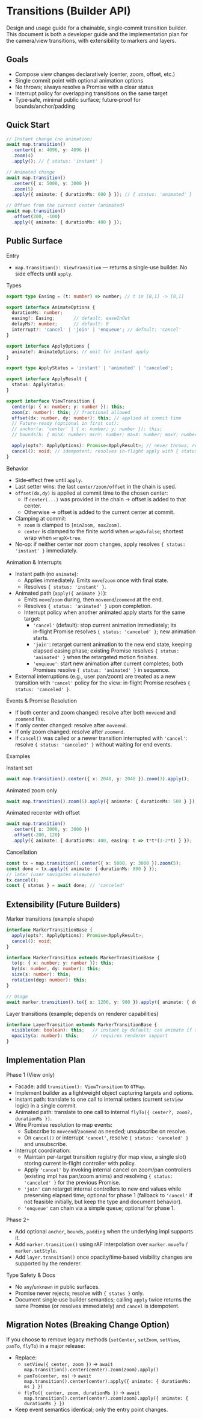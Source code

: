 # Transitions (Builder API)

Design and usage guide for a chainable, single‑commit transition builder. This document is both a developer guide and the implementation plan for the camera/view transitions, with extensibility to markers and layers.

## Goals

- Compose view changes declaratively (center, zoom, offset, etc.)
- Single commit point with optional animation options
- No throws; always resolve a Promise with a clear status
- Interrupt policy for overlapping transitions on the same target
- Type‑safe, minimal public surface; future‑proof for bounds/anchor/padding

## Quick Start

```ts
// Instant change (no animation)
await map.transition()
  .center({ x: 4096, y: 4096 })
  .zoom(4)
  .apply(); // { status: 'instant' }

// Animated change
await map.transition()
  .center({ x: 5000, y: 3000 })
  .zoom(5)
  .apply({ animate: { durationMs: 600 } }); // { status: 'animated' }

// Offset from the current center (animated)
await map.transition()
  .offset(200, -100)
  .apply({ animate: { durationMs: 400 } });
```

## Public Surface

Entry

- `map.transition(): ViewTransition` — returns a single‑use builder. No side effects until `apply`.

Types

```ts
export type Easing = (t: number) => number; // t in [0,1] -> [0,1]

export interface AnimateOptions {
  durationMs: number;
  easing?: Easing;       // default: easeInOut
  delayMs?: number;      // default: 0
  interrupt?: 'cancel' | 'join' | 'enqueue'; // default: 'cancel'
}

export interface ApplyOptions {
  animate?: AnimateOptions; // omit for instant apply
}

export type ApplyStatus = 'instant' | 'animated' | 'canceled';

export interface ApplyResult {
  status: ApplyStatus;
}

export interface ViewTransition {
  center(p: { x: number; y: number }): this;
  zoom(z: number): this; // fractional allowed
  offset(dx: number, dy: number): this; // applied at commit time
  // Future‑ready (optional in first cut):
  // anchor(a: 'center' | { x: number; y: number }): this;
  // bounds(b: { minX: number; minY: number; maxX: number; maxY: number }, padding?: number | { top: number; right: number; bottom: number; left: number }): this;

  apply(opts?: ApplyOptions): Promise<ApplyResult>; // never throws; resolves with status
  cancel(): void; // idempotent; resolves in‑flight apply with { status: 'canceled' }
}
```

Behavior

- Side‑effect free until `apply`.
- Last setter wins: the last `center/zoom/offset` in the chain is used.
- `offset(dx,dy)` is applied at commit time to the chosen center:
  - If `center(...)` was provided in the chain → offset is added to that center.
  - Otherwise → offset is added to the current center at commit.
- Clamping at commit:
  - `zoom` is clamped to `[minZoom, maxZoom]`.
  - `center` is clamped to the finite world when `wrapX=false`; shortest wrap when `wrapX=true`.
- No‑op: if neither center nor zoom changes, apply resolves `{ status: 'instant' }` immediately.

Animation & Interrupts

- Instant path (no `animate`):
  - Applies immediately. Emits `move`/`zoom` once with final state.
  - Resolves `{ status: 'instant' }`.
- Animated path (`apply({ animate })`):
  - Emits `move`/`zoom` during, then `moveend`/`zoomend` at the end.
  - Resolves `{ status: 'animated' }` upon completion.
  - Interrupt policy when another animated apply starts for the same target:
    - `'cancel'` (default): stop current animation immediately; its in‑flight Promise resolves `{ status: 'canceled' }`; new animation starts.
    - `'join'`: retarget current animation to the new end state, keeping elapsed easing phase; existing Promise resolves `{ status: 'animated' }` when the retargeted motion finishes.
    - `'enqueue'`: start new animation after current completes; both Promises resolve `{ status: 'animated' }` in sequence.
- External interruptions (e.g., user pan/zoom) are treated as a new transition with `'cancel'` policy for the view: in‑flight Promise resolves `{ status: 'canceled' }`.

Events & Promise Resolution

- If both center and zoom changed: resolve after both `moveend` and `zoomend` fire.
- If only center changed: resolve after `moveend`.
- If only zoom changed: resolve after `zoomend`.
- If `cancel()` was called or a newer transition interrupted with `'cancel'`: resolve `{ status: 'canceled' }` without waiting for end events.

Examples

Instant set

```ts
await map.transition().center({ x: 2048, y: 2048 }).zoom(3).apply();
```

Animated zoom only

```ts
await map.transition().zoom(5).apply({ animate: { durationMs: 500 } });
```

Animated recenter with offset

```ts
await map.transition()
  .center({ x: 3000, y: 3000 })
  .offset(-200, 120)
  .apply({ animate: { durationMs: 400, easing: t => t*t*(3-2*t) } });
```

Cancellation

```ts
const tx = map.transition().center({ x: 5000, y: 3000 }).zoom(5);
const done = tx.apply({ animate: { durationMs: 800 } });
// later (user navigates elsewhere)
tx.cancel();
const { status } = await done; // 'canceled'
```

## Extensibility (Future Builders)

Marker transitions (example shape)

```ts
interface MarkerTransitionBase {
  apply(opts?: ApplyOptions): Promise<ApplyResult>;
  cancel(): void;
}

interface MarkerTransition extends MarkerTransitionBase {
  to(p: { x: number; y: number }): this;
  by(dx: number, dy: number): this;
  size(s: number): this;
  rotation(deg: number): this;
}

// Usage
await marker.transition().to({ x: 1200, y: 900 }).apply({ animate: { durationMs: 250 } });
```

Layer transitions (example; depends on renderer capabilities)

```ts
interface LayerTransition extends MarkerTransitionBase {
  visible(on: boolean): this;   // instant by default; can animate if supported
  opacity(a: number): this;     // requires renderer support
}
```

## Implementation Plan

Phase 1 (View only)

- Facade: add `transition(): ViewTransition` to `GTMap`.
- Implement builder as a lightweight object capturing targets and options.
- Instant path: translate to one call to internal setters (current `setView` logic) in a single commit.
- Animated path: translate to one call to internal `flyTo({ center?, zoom?, durationMs })`.
- Wire Promise resolution to map events:
  - Subscribe to `moveend`/`zoomend` as needed; unsubscribe on resolve.
  - On `cancel()` or interrupt `'cancel'`, resolve `{ status: 'canceled' }` and unsubscribe.
- Interrupt coordination:
  - Maintain per‑target transition registry (for map view, a single slot) storing current in‑flight controller with policy.
  - Apply `'cancel'` by invoking internal cancel on zoom/pan controllers (existing impl has pan/zoom anims) and resolving `{ status: 'canceled' }` for the previous Promise.
  - `'join'` can retarget internal controllers to new end values while preserving elapsed time; optional for phase 1 (fallback to `'cancel'` if not feasible initially, but keep the type and document behavior).
  - `'enqueue'` can chain via a simple queue; optional for phase 1.

Phase 2+

- Add optional `anchor`, `bounds`, `padding` when the underlying impl supports it.
- Add `marker.transition()` using rAF interpolation over `marker.moveTo` / `marker.setStyle`.
- Add `layer.transition()` once opacity/time‑based visibility changes are supported by the renderer.

Type Safety & Docs

- No `any`/`unknown` in public surfaces.
- Promise never rejects; resolve with `{ status }` only.
- Document single‑use builder semantics; calling `apply` twice returns the same Promise (or resolves immediately) and `cancel` is idempotent.

## Migration Notes (Breaking Change Option)

If you choose to remove legacy methods (`setCenter`, `setZoom`, `setView`, `panTo`, `flyTo`) in a major release:

- Replace:
  - `setView({ center, zoom })` → `await map.transition().center(center).zoom(zoom).apply()`
  - `panTo(center, ms)` → `await map.transition().center(center).apply({ animate: { durationMs: ms } })`
  - `flyTo({ center, zoom, durationMs })` → `await map.transition().center(center).zoom(zoom).apply({ animate: { durationMs } })`
- Keep event semantics identical; only the entry point changes.

